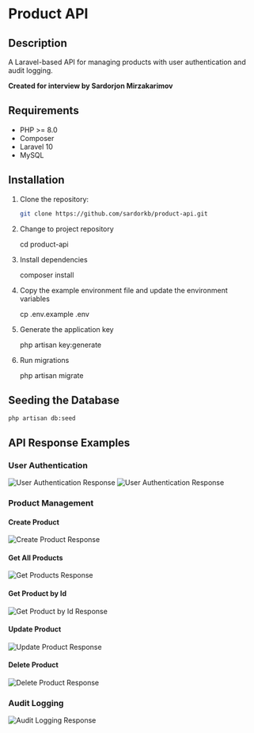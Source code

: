 # Product API

## Description
A Laravel-based API for managing products with user authentication and audit logging.  

**Created for interview by Sardorjon Mirzakarimov**

## Requirements
- PHP >= 8.0
- Composer
- Laravel 10
- MySQL

## Installation

1. Clone the repository:
   ```bash
   git clone https://github.com/sardorkb/product-api.git

2. Change to project repository

    cd product-api

3. Install dependencies

   composer install

5. Copy the example environment file and update the environment variables

   cp .env.example .env

7. Generate the application key

   php artisan key:generate

9. Run migrations

   php artisan migrate

## Seeding the Database
    php artisan db:seed


## API Response Examples

### User Authentication
![User Authentication Response](public/screenshots/login.png)
![User Authentication Response](public/screenshots/logout.png)

### Product Management

#### Create Product
![Create Product Response](public/screenshots/CreateProduct.png)

#### Get All Products
![Get Products Response](public/screenshots/getAllProduct.png)

#### Get Product by Id
![Get Product by Id Response](public/screenshots/getproductbyid.png)

#### Update Product
![Update Product Response](public/screenshots/updateProduct.png)

#### Delete Product
![Delete Product Response](public/screenshots/deleteProduct.png)

### Audit Logging
![Audit Logging Response](public/screenshots/auditlog.png)
